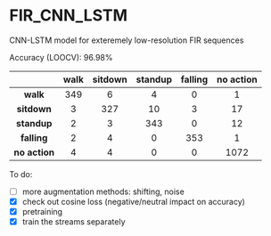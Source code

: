 # FIR_CNN_LSTM
CNN-LSTM model for exteremely low-resolution FIR sequences 

Accuracy (LOOCV): 96.98%

|           | walk | sitdown | standup | falling | no action |
|:---------:|:----:|:-------:|:-------:|:-------:|:---------:|
|    **walk**   |  349 |    6    |    4    |    0    |      1    |
|   **sitdown** |   3  |   327   |    10   |    3    |     17    |
|  **standup**  |   2  |    3    |   343   |    0    |     12    |
|  **falling**  |   2  |    4    |    0    |   353   |     1     |
| **no action** |   4  |    4    |    0    |    0    |    1072   |


To do:

- [ ] more augmentation methods: shifting, noise
- [x] check out cosine loss (negative/neutral impact on accuracy)
- [x] pretraining
- [x] train the streams separately
